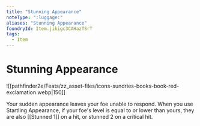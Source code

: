 ```yaml
---
title: "Stunning Appearance"
noteType: ":luggage:"
aliases: "Stunning Appearance"
foundryId: Item.jikigc3CAHazTSrT
tags:
  - Item
---
```


# Stunning Appearance
![[pathfinder2e/Feats/zz_asset-files/icons-sundries-books-book-red-exclamation.webp|150]]

Your sudden appearance leaves your foe unable to respond. When you use Startling Appearance, if your foe's level is equal to or lower than yours, they are also [[Stunned 1]] on a hit, or stunned 2 on a critical hit.
